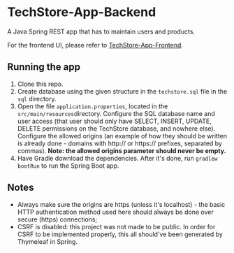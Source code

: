 # TechStore-App-Backend
A Java Spring REST app that has to maintain users and products.

For the frontend UI, please refer to [TechStore-App-Frontend](https://github.com/mtsanovv/TechStore-App-Frontend).

## Running the app
1. Clone this repo.
2. Create database using the given structure in the ```techstore.sql``` file in the ```sql``` directory.
3. Open the file ```application.properties```, located in the ```src/main/resources```directory.  Configure the SQL database name and user access (that user should only have SELECT, INSERT, UPDATE, DELETE permissions on the TechStore database, and nowhere else). Configure the allowed origins (an example of how they should be written is already done - domains with http:// or https:// prefixes, separated by commas). **Note: the allowed origins parameter should never be empty.**
4. Have Gradle download the dependencies. After it's done, run ```gradlew bootRun``` to run the Spring Boot app. 

## Notes
- Always make sure the origins are https (unless it's localhost) - the basic HTTP authentication method used here should always be done over secure (https) connections;
- CSRF is disabled: this project was not made to be public. In order for CSRF to be implemented properly, this all should've been generated by Thymeleaf in Spring.